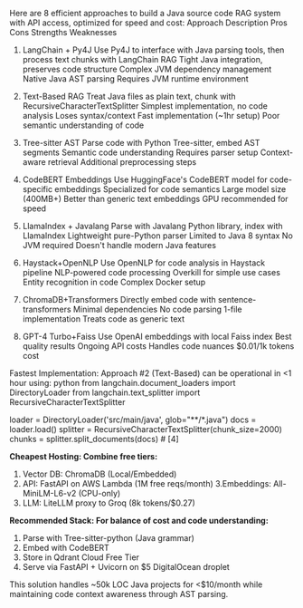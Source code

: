 Here are 8 efficient approaches to build a Java source code RAG system with API access, optimized for speed and cost:
Approach	Description	Pros	Cons	Strengths	Weaknesses
1. LangChain + Py4J	Use Py4J to interface with Java parsing tools, then process text chunks with LangChain RAG	Tight Java integration, preserves code structure	Complex JVM dependency management	Native Java AST parsing	Requires JVM runtime environment

2. Text-Based RAG	Treat Java files as plain text, chunk with RecursiveCharacterTextSplitter	Simplest implementation, no code analysis	Loses syntax/context	Fast implementation (~1hr setup)	Poor semantic understanding of code 

3. Tree-sitter AST	Parse code with Python Tree-sitter, embed AST segments	Semantic code understanding	Requires parser setup	Context-aware retrieval	Additional preprocessing steps 

4. CodeBERT Embeddings	Use HuggingFace's CodeBERT model for code-specific embeddings	Specialized for code semantics	Large model size (400MB+)	Better than generic text embeddings	GPU recommended for speed 

5. LlamaIndex + Javalang	Parse with Javalang Python library, index with LlamaIndex	Lightweight pure-Python parser	Limited to Java 8 syntax	No JVM required	Doesn't handle modern Java features

6. Haystack+OpenNLP	Use OpenNLP for code analysis in Haystack pipeline	NLP-powered code processing	Overkill for simple use cases	Entity recognition in code	Complex Docker setup

7. ChromaDB+Transformers	Directly embed code with sentence-transformers	Minimal dependencies	No code parsing	1-file implementation	Treats code as generic text

8. GPT-4 Turbo+Faiss	Use OpenAI embeddings with local Faiss index	Best quality results	Ongoing API costs	Handles code nuances	$0.01/1k tokens cost

Fastest Implementation: Approach #2 (Text-Based) can be operational in <1 hour using:
python
from langchain.document_loaders import DirectoryLoader
from langchain.text_splitter import RecursiveCharacterTextSplitter

loader = DirectoryLoader('src/main/java', glob="**/*.java")
docs = loader.load()
splitter = RecursiveCharacterTextSplitter(chunk_size=2000)
chunks = splitter.split_documents(docs)  # [4]

**Cheapest Hosting: Combine free tiers:**
1. Vector DB: ChromaDB (Local/Embedded)
2. API: FastAPI on AWS Lambda (1M free reqs/month)
3.Embeddings: All-MiniLM-L6-v2 (CPU-only)
3. LLM: LiteLLM proxy to Groq (8k tokens/$0.27) 

**Recommended Stack: For balance of cost and code understanding:**
1. Parse with Tree-sitter-python (Java grammar)
2. Embed with CodeBERT
3. Store in Qdrant Cloud Free Tier
4. Serve via FastAPI + Uvicorn on $5 DigitalOcean droplet

This solution handles ~50k LOC Java projects for <$10/month while maintaining code context awareness through AST parsing.

